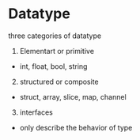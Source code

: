 # Datatype
three categories of datatype

1. Elementart or primitive
  - int, float, bool, string
2. structured or composite
  - struct, array, slice, map, channel
3. interfaces
  - only describe the behavior of type
